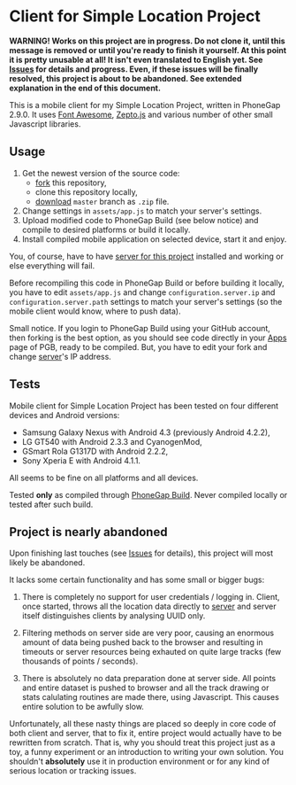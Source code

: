 # Client for Simple Location Project

**WARNING! Works on this project are in progress. Do not clone it, until this message is removed or until you're ready to finish it yourself. At this point it is pretty unusable at all! It isn't even translated to English yet. See [Issues](https://github.com/trejder/slp-client/issues) for details and progress. Even, if these issues will be finally resolved, this project is about to be abandoned. See extended explanation in the end of this document.**

This is a mobile client for my Simple Location Project, written in PhoneGap 2.9.0. It uses [Font Awesome](http://fontawesome.io/icons/), [Zepto.js](http://zeptojs.com/) and various number of other small Javascript libraries.

## Usage

1. Get the newest version of the source code:
    - [fork](https://github.com/trejder/slp-client/fork) this repository,
    - clone this repository locally,
    - [download](https://github.com/trejder/slp-client/archive/master.zip) `master` branch as `.zip` file.
2. Change settings in `assets/app.js` to match your server's settings.
3. Upload modified code to PhoneGap Build (see below notice) and compile to desired platforms or build it locally.
4. Install compiled mobile application on selected device, start it and enjoy.

You, of course, have to have [server for this project](https://github.com/trejder/slp-server) installed and working or else everything will fail.

Before recompiling this code in PhoneGap Build or before building it locally, you have to edit `assets/app.js` and change `configuration.server.ip` and `configuration.server.path` settings to match your server's settings (so the mobile client would know, where to push data).

Small notice. If you login to PhoneGap Build using your GitHub account, then forking is the best option, as you should see code directly in your [Apps](https://build.phonegap.com/apps) page of PGB, ready to be compiled. But, you have to edit your fork and change [server](https://github.com/trejder/slp-server)'s IP address.

## Tests

Mobile client for Simple Location Project has been tested on four different devices and Android versions:

- Samsung Galaxy Nexus with Android 4.3 (previously Android 4.2.2),
- LG GT540 with Android 2.3.3 and CyanogenMod, 
- GSmart Rola G1317D with Android 2.2.2,
- Sony Xperia E with Android 4.1.1.

All seems to be fine on all platforms and all devices.

Tested **only** as compiled through [PhoneGap Build](http://build.phonegap.com). Never compiled locally or tested after such build.

## Project is nearly abandoned

Upon finishing last touches (see [Issues](https://github.com/trejder/slp-client/issues) for details), this project will most likely be abandoned.

It lacks some certain functionality and has some small or bigger bugs:

1. There is completely no support for user credentials / logging in. Client, once started, throws all the location data directly to [server](https://github.com/trejder/slp-server) and server itself distinguishes clients by analysing UUID only.

2. Filtering methods on server side are very poor, causing an enormous amount of data being pushed back to the browser and resulting in timeouts or server resources being exhauted on quite large tracks (few thousands of points / seconds).

3. There is absolutely no data preparation done at server side. All points and entire dataset is pushed to browser and all the track drawing or stats calulating routines are made there, using Javascript. This causes entire solution to be awfully slow.

Unfortunately, all these nasty things are placed so deeply in core code of both client and server, that to fix it, entire project would actually have to be rewritten from scratch. That is, why you should treat this project just as a toy, a funny experiment or an introduction to writing your own solution. You shouldn't **absolutely** use it in production environment or for any kind of serious location or tracking issues.